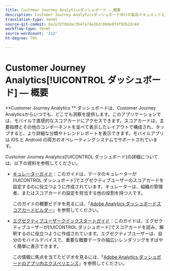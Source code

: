 ```yaml
---
title: Customer Journey Analyticsダッシュボード — 概要
description: Customer Journey Analyticsダッシュボード向けの製品ドキュメントとセルフヘルプ
translation-type: tm+mt
source-git-commit: 6a2e32f6bdac3b47a74e262c0b0e0f4f93b2dc4d
workflow-type: tm+mt
source-wordcount: '212'
ht-degree: 79%

---
```



# Customer Journey Analytics[!UICONTROL ダッシュボード] — 概要

**Customer Journey Analytics ** ダッシュボードは、Customer Journey Analyticsからいつでも、どこでも洞察を提供します。このアプリケーションでは、モバイルで直感的なスコアカードにアクセスできます。スコアカードは、主要指標とその他のコンポーネントを並べて表示したレイアウトで構成され、タップすると、より詳細な分類やトレンドレポートを表示できます。モバイルアプリは iOS と Android の両方のオペレーティングシステムでサポートされています。

Customer Journey Analytics[!UICONTROL ダッシュボード]の詳細については、以下の資料を参照してください。

* [キュレーターガイド](/help/mobile-app/curator.md)：このガイドは、データのキュレーターが[!UICONTROL ダッシュボード]でエグゼクティブユーザーのスコアカードを設定するのに役立つように作成されています。キュレーターは、組織の管理者、またはスコアカードの設定を担当する他の役割を持つ人です。

   このガイドの概要ビデオを見るには、「[Adobe Analytics ダッシュボードスコアカードビルダー](https://experienceleague.adobe.com/docs/analytics-learn/tutorials/additional-tools/analytics-dashboards/adobe-analytics-dashboards-scorecard-builder.html?lang=ja)」を参照してください。


* [エグゼクティブユーザークイックスタートガイド](/help/mobile-app/executive.md)：このガイドは、エグゼクティブユーザーが[!UICONTROL ダッシュボード]でスコアカードを読み、解釈するのに役立つように作成されています。エグゼクティブユーザーは、自分のモバイルデバイスで、重要な概要データの幅広いレンダリングをすばやく簡単に表示できます。

   この情報に焦点を当てたビデオを見るには、「[Adobe Analytics ダッシュボードのアプリ内エクスペリエンス](https://experienceleague.adobe.com/docs/analytics-learn/tutorials/additional-tools/analytics-dashboards/adobe-analytics-dashboards-in-app-experience.html?lang=ja)」を参照してください。